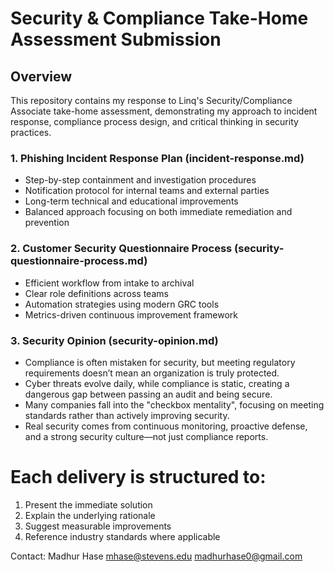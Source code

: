 # Security & Compliance Take-Home Assessment Submission

## Overview
 This repository contains my response to Linq's Security/Compliance Associate take-home assessment, demonstrating my approach to incident response, compliance process design, and critical thinking in security practices.

### 1. Phishing Incident Response Plan (incident-response.md)
  - Step-by-step containment and investigation procedures
  - Notification protocol for internal teams and external parties
  - Long-term technical and educational improvements
  - Balanced approach focusing on both immediate remediation and prevention

### 2. Customer Security Questionnaire Process (security-questionnaire-process.md)
  - Efficient workflow from intake to archival
  - Clear role definitions across teams
  - Automation strategies using modern GRC tools
  - Metrics-driven continuous improvement framework

### 3. Security Opinion (security-opinion.md)
  - Compliance is often mistaken for security, but meeting regulatory requirements doesn’t mean an organization is truly protected.
  - Cyber threats evolve daily, while compliance is static, creating a dangerous gap between passing an audit and being secure.
  - Many companies fall into the "checkbox mentality", focusing on meeting standards rather than actively improving security.
  - Real security comes from continuous monitoring, proactive defense, and a strong security culture—not just compliance reports.


# Each delivery is structured to:
  1. Present the immediate solution
  2. Explain the underlying rationale
  3. Suggest measurable improvements
  4. Reference industry standards where applicable

Contact:
Madhur Hase
mhase@stevens.edu
madhurhase0@gmail.com

